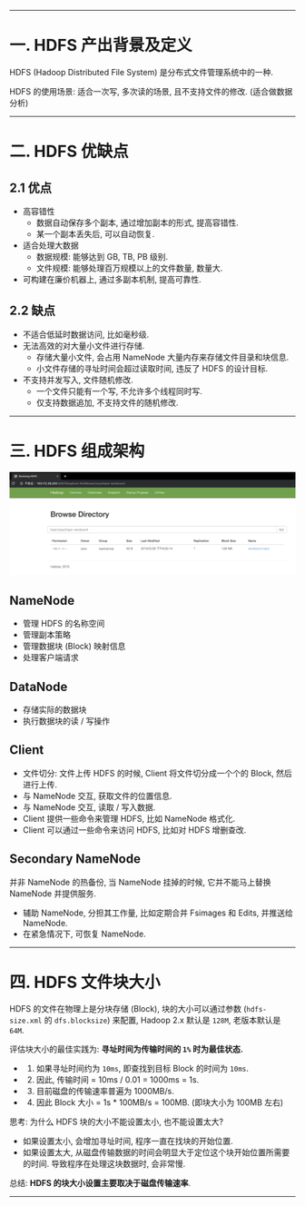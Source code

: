 

---

# 一. HDFS 产出背景及定义

HDFS (Hadoop Distributed File System) 是分布式文件管理系统中的一种.

HDFS 的使用场景: 适合一次写, 多次读的场景, 且不支持文件的修改. (适合做数据分析)

---

# 二. HDFS 优缺点

## 2.1 优点

- 高容错性
  - 数据自动保存多个副本, 通过增加副本的形式, 提高容错性.
  - 某一个副本丢失后, 可以自动恢复.
- 适合处理大数据
  - 数据规模: 能够达到 GB, TB, PB 级别.
  - 文件规模: 能够处理百万规模以上的文件数量, 数量大.
- 可构建在廉价机器上, 通过多副本机制, 提高可靠性.

## 2.2 缺点

- 不适合低延时数据访问, 比如毫秒级.
- 无法高效的对大量小文件进行存储.
  - 存储大量小文件, 会占用 NameNode 大量内存来存储文件目录和块信息.
  - 小文件存储的寻址时间会超过读取时间, 违反了 HDFS 的设计目标.
- 不支持并发写入, 文件随机修改.
  - 一个文件只能有一个写, 不允许多个线程同时写.
  - 仅支持数据追加, 不支持文件的随机修改.

---

# 三. HDFS 组成架构

![image](https://github.com/zozospider/note/blob/master/data-system/Hadoop/Hadoop-video1-Hadoop%E8%BF%90%E8%A1%8C%E6%A8%A1%E5%BC%8F/%E6%B5%8F%E8%A7%88%E5%99%A8%E6%9F%A5%E7%9C%8BHDFS-1.png?raw=true)

## NameNode

- 管理 HDFS 的名称空间
- 管理副本策略
- 管理数据块 (Block) 映射信息
- 处理客户端请求

## DataNode

- 存储实际的数据块
- 执行数据块的读 / 写操作

## Client

- 文件切分: 文件上传 HDFS 的时候, Client 将文件切分成一个个的 Block, 然后进行上传.
- 与 NameNode 交互, 获取文件的位置信息.
- 与 NameNode 交互, 读取 / 写入数据.
- Client 提供一些命令来管理 HDFS, 比如 NameNode 格式化.
- Client 可以通过一些命令来访问 HDFS, 比如对 HDFS 增删查改.

## Secondary NameNode

并非 NameNode 的热备份, 当 NameNode 挂掉的时候, 它并不能马上替换 NameNode 并提供服务.

- 辅助 NameNode, 分担其工作量, 比如定期合并 Fsimages 和 Edits, 并推送给 NameNode.
- 在紧急情况下, 可恢复 NameNode.

---

# 四. HDFS 文件块大小

HDFS 的文件在物理上是分块存储 (Block), 块的大小可以通过参数 (`hdfs-size.xml` 的 `dfs.blocksize`) 来配置, Hadoop 2.x 默认是 `128M`, 老版本默认是 `64M`.

评估块大小的最佳实践为: __寻址时间为传输时间的 `1%` 时为最佳状态.__

- 1. 如果寻址时间约为 `10ms`, 即查找到目标 Block 的时间为 `10ms`.
- 2. 因此, 传输时间 = 10ms / 0.01 = 1000ms = 1s.
- 3. 目前磁盘的传输速率普遍为 1000MB/s.
- 4. 因此 Block 大小 = 1s * 100MB/s = 100MB. (即块大小为 100MB 左右)

思考: 为什么 HDFS 块的大小不能设置太小, 也不能设置太大?

- 如果设置太小, 会增加寻址时间, 程序一直在找块的开始位置.
- 如果设置太大, 从磁盘传输数据的时间会明显大于定位这个块开始位置所需要的时间. 导致程序在处理这块数据时, 会非常慢.

总结: __HDFS 的块大小设置主要取决于磁盘传输速率__.

---
